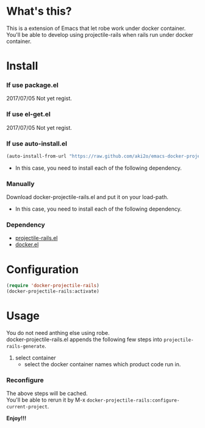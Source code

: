 # What's this?

This is a extension of Emacs that let robe work under docker container.  
You'll be able to develop using projectile-rails when rails run under docker container.

# Install

### If use package.el

2017/07/05 Not yet regist.  

### If use el-get.el

2017/07/05 Not yet regist.  

### If use auto-install.el

```lisp
(auto-install-from-url "https://raw.github.com/aki2o/emacs-docker-projectile-rails/master/docker-projectile-rails.el")
```
-   In this case, you need to install each of the following dependency.

### Manually

Download docker-projectile-rails.el and put it on your load-path.  
-   In this case, you need to install each of the following dependency.

### Dependency

-   [projectile-rails.el](https://github.com/asok/projectile-rails)
-   [docker.el](https://github.com/Silex/docker.el)

# Configuration

```lisp
(require 'docker-projectile-rails)
(docker-projectile-rails:activate)
```

# Usage

You do not need anthing else using robe.  
docker-projectile-rails.el appends the following few steps into `projectile-rails-generate`.  
1.  select container
    -   select the docker container names which product code run in.

### Reconfigure

The above steps will be cached.  
You'll be able to rerun it by M-x `docker-projectile-rails:configure-current-project`.



**Enjoy!!!**
